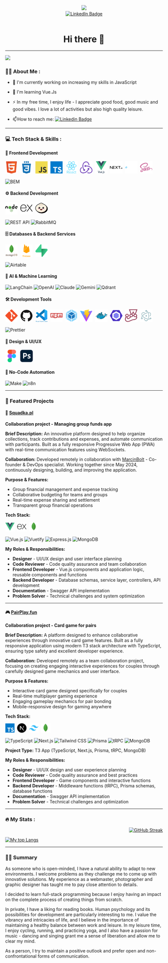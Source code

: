 
<div id="header" align="center">
  <img src="https://media.giphy.com/media/L1R1tvI9svkIWwpVYr/giphy.gif" width="300"/>
</div>
<div id="badges" align="center">
  <a href="https://www.linkedin.com/in/marika-groenke-kurpios/">
  <img src="https://img.shields.io/badge/LinkedIn-blue?style=for-the-badge&logo=linkedin&logoColor=white" alt="LinkedIn Badge"/>
  </a>
  </div>
  <div  align="center">
<img src="https://komarev.com/ghpvc/?username=MarikaGK&style=flat-square&color=blue" alt=""/>
  </div>
<h1 align="center">Hi there 👋</h1>

---

<div>
  <img src="https://media.giphy.com/media/v1.Y2lkPTc5MGI3NjExOWs1YTVoZnYyaGVnZGs2M2JpM2J6ZWxoYzBmc3BhN3JxcWF3cjY1cSZlcD12MV9pbnRlcm5hbF9naWZfYnlfaWQmY3Q9Zw/i4MAH84pqe2m2aVojc/giphy.gif" width="150"/>
</div>

### :woman_technologist: About Me :

- 🔭 I'm currently working on increasing my skills in JavaScript
  
- 🌱 I'm learning Vue.Js
  
- :zap: In my free time, I enjoy life - I appreciate good food, good music and good vibes. I love a lot of activities but also high quality leisure.

- :mailbox:How to reach me: [![Linkedin Badge](https://img.shields.io/badge/-my%20profile-blue?style=flat&logo=Linkedin&logoColor=white)](https://www.linkedin.com/in/marika-groenke-kurpios/)

---

### :computer: Tech Stack & Skills :

#### 🎨 **Frontend Development**
<div>
  <img src="https://github.com/devicons/devicon/blob/master/icons/html5/html5-original.svg" title="HTML5" alt="HTML" width="40" height="40"/>&nbsp;
  <img src="https://github.com/devicons/devicon/blob/master/icons/css3/css3-plain-wordmark.svg"  title="CSS3" alt="CSS" width="40" height="40"/>&nbsp;
  <img src="https://github.com/devicons/devicon/blob/master/icons/javascript/javascript-original.svg" title="JavaScript" alt="JavaScript" width="40" height="40"/>&nbsp;
  <img src="https://github.com/devicons/devicon/blob/master/icons/typescript/typescript-original.svg" title="TypeScript" alt="TypeScript" width="40" height="40"/>&nbsp;
  <img src="https://github.com/devicons/devicon/blob/master/icons/react/react-original-wordmark.svg" title="React" alt="React" width="40" height="40"/>&nbsp;
  <img src="https://github.com/devicons/devicon/blob/master/icons/redux/redux-original.svg" title="Redux" alt="Redux " width="40" height="40"/>&nbsp;
  <img src="https://github.com/devicons/devicon/blob/master/icons/vuejs/vuejs-original-wordmark.svg" title="Vue"  alt="Vue" width="40" height="40"/>&nbsp;
  <img src="https://github.com/devicons/devicon/blob/master/icons/nextjs/nextjs-original-wordmark.svg" title="Next"  alt="Next" width="40" height="40"/>&nbsp;
  <img src="https://github.com/devicons/devicon/blob/master/icons/tailwindcss/tailwindcss-original-wordmark.svg" title="Tailwind"  alt="Tailwind" width="40" height="40"/>&nbsp;
  <img src="https://github.com/devicons/devicon/blob/master/icons/sass/sass-original.svg" title="SCSS/Sass"  alt="SCSS" width="40" height="40"/>&nbsp;
</div>

<div>
  
![BEM](https://img.shields.io/badge/BEM-000000?style=for-the-badge&logo=bem&logoColor=white)

</div>

#### ⚙️ **Backend Development**
<div>
  <img src="https://github.com/devicons/devicon/blob/master/icons/nodejs/nodejs-original-wordmark.svg" title="NodeJS" alt="NodeJS" width="40" height="40"/>&nbsp;
  <img src="https://github.com/devicons/devicon/blob/master/icons/express/express-original.svg" title="Express"  alt="Express" width="40" height="40"/>&nbsp;
  <img src="https://github.com/devicons/devicon/blob/master/icons/bun/bun-original.svg" title="Bun"  alt="Bun" width="40" height="40"/>&nbsp;
</div>

<div>
  
![REST API](https://img.shields.io/badge/REST-02569B?style=for-the-badge&logo=rest&logoColor=white)
![RabbitMQ](https://img.shields.io/badge/RabbitMQ-FF6600?style=for-the-badge&logo=rabbitmq&logoColor=white)

</div>

#### 🗄️ **Databases & Backend Services**
<div>
  <img src="https://github.com/devicons/devicon/blob/master/icons/mongodb/mongodb-original-wordmark.svg" title="MongoDB"  alt="MongoDB" width="40" height="40"/>&nbsp;
  <img src="https://github.com/devicons/devicon/blob/master/icons/firebase/firebase-plain-wordmark.svg" title="Firebase" alt="Firebase" width="40" height="40"/>&nbsp;
  <img src="https://github.com/devicons/devicon/blob/master/icons/supabase/supabase-original.svg" title="Supabase"  alt="Supabase" width="40" height="40"/>&nbsp;
</div>

<div>
  
![Airtable](https://img.shields.io/badge/Airtable-18BFFF?style=for-the-badge&logo=airtable&logoColor=white)

</div>

#### 🤖 **AI & Machine Learning**
<div>
  
![LangChain](https://img.shields.io/badge/LangChain-121212?style=for-the-badge&logo=chainlink&logoColor=white)
![OpenAI](https://img.shields.io/badge/OpenAI-412991?style=for-the-badge&logo=openai&logoColor=white)
![Claude](https://img.shields.io/badge/Claude-CC785C?style=for-the-badge&logo=anthropic&logoColor=white)
![Gemini](https://img.shields.io/badge/Gemini-8E75B2?style=for-the-badge&logo=google&logoColor=white)
![Qdrant](https://img.shields.io/badge/Qdrant-DC382D?style=for-the-badge&logo=redis&logoColor=white)

</div>

#### 🛠️ **Development Tools**
<div>
  <img src="https://github.com/devicons/devicon/blob/master/icons/git/git-original.svg" title="Git" alt="Git" width="40" height="40"/>&nbsp;
  <img src="https://github.com/devicons/devicon/blob/master/icons/github/github-original.svg" title="GitHub" alt="GitHub" width="40" height="40"/>&nbsp;
  <img src="https://github.com/devicons/devicon/blob/master/icons/vscode/vscode-original-wordmark.svg" title="VSCode" alt="VSCode" width="40" height="40"/>&nbsp;
  <img src="https://github.com/devicons/devicon/blob/master/icons/npm/npm-original-wordmark.svg" title="npm" alt="npm" width="40" height="40"/>&nbsp;
  <img src="https://github.com/devicons/devicon/blob/master/icons/webpack/webpack-original.svg" title="Webpack" alt="Webpack" width="40" height="40"/>&nbsp;
  <img src="https://github.com/devicons/devicon/blob/master/icons/vitejs/vitejs-original.svg" title="Vite" alt="Vite" width="40" height="40"/>&nbsp;
  <img src="https://github.com/devicons/devicon/blob/master/icons/docker/docker-original.svg" title="Docker" alt="Docker" width="40" height="40"/>&nbsp;
  <img src="https://github.com/devicons/devicon/blob/master/icons/eslint/eslint-original.svg" title="ESLint" alt="ESLint" width="40" height="40"/>&nbsp;
  <img src="https://github.com/devicons/devicon/blob/master/icons/jest/jest-plain.svg" title="Jest" alt="Jest" width="40" height="40"/>&nbsp;
  <img src="https://github.com/devicons/devicon/blob/master/icons/electron/electron-original.svg" title="ElectronJS" alt="Electron" width="40" height="40"/>&nbsp;
</div>

<div>
  
![Prettier](https://img.shields.io/badge/Prettier-F7B93E?style=for-the-badge&logo=prettier&logoColor=black)

</div>

#### 🎨 **Design & UI/UX**
<div>
  <img src="https://github.com/devicons/devicon/blob/master/icons/figma/figma-original.svg" title="Figma"  alt="Figma" width="40" height="40"/>&nbsp;
  <img src="https://github.com/devicons/devicon/blob/master/icons/photoshop/photoshop-plain.svg" title="Photoshop"  alt="Photoshop" width="40" height="40"/>&nbsp;
</div>

#### 🔗 **No-Code Automation**
<div>
  
![Make](https://img.shields.io/badge/Make-6366f1?style=for-the-badge&logo=make&logoColor=white)
![n8n](https://img.shields.io/badge/n8n-EA4B71?style=for-the-badge&logo=n8n&logoColor=white)

</div>

---

### 🚀 Featured Projects

#### 📝 [Squadka.pl](https://squadka.pl)
**Collaboration project - Managing group funds app**

**Brief Description:**
An innovative platform designed to help organize collections, track contributions and expenses, and automate communication with participants. Built as a fully responsive Progressive Web App (PWA) with real-time communication features using WebSockets.

**Collaboration:**
Developed remotely in collaboration with [MarcinBolt](https://github.com/MarcinBolt) - Co-founder & DevOps specialist. Working together since May 2024, continuously designing, building, and improving the application.

**Purpose & Features:**
- Group financial management and expense tracking
- Collaborative budgeting for teams and groups
- Real-time expense sharing and settlement
- Transparent group financial operations

**Tech Stack:**
<div>
  <img src="https://github.com/devicons/devicon/blob/master/icons/vuejs/vuejs-original.svg" title="Vue.js" alt="Vue.js" width="30" height="30"/>&nbsp;
  <img src="https://github.com/devicons/devicon/blob/master/icons/express/express-original.svg" title="Express.js" alt="Express.js" width="30" height="30"/>&nbsp;
  <img src="https://github.com/devicons/devicon/blob/master/icons/mongodb/mongodb-original.svg" title="MongoDB" alt="MongoDB" width="30" height="30"/>&nbsp;
</div>

![Vue.js](https://img.shields.io/badge/Vue.js-35495E?style=flat-square&logo=vue.js&logoColor=4FC08D)
![Vuetify](https://img.shields.io/badge/Vuetify-1867C0?style=flat-square&logo=vuetify&logoColor=white)
![Express.js](https://img.shields.io/badge/Express.js-404D59?style=flat-square&logo=express&logoColor=white)
![MongoDB](https://img.shields.io/badge/MongoDB-4EA94B?style=flat-square&logo=mongodb&logoColor=white)

**My Roles & Responsibilities:**
- **Designer** - UI/UX design and user interface planning
- **Code Reviewer** - Code quality assurance and team collaboration
- **Frontend Developer** - Vue.js components and application logic, reusable components and functions
- **Backend Developer** - Database schemas, service layer, controllers, API development
- **Documentation** - Swagger API implementation
- **Problem Solver** - Technical challenges and system optimization

---

#### 🎮 [PairPlay.fun](https://pairplay.fun)
**Collaboration project - Card game for pairs**

**Brief Description:**
A platform designed to enhance collaborative experiences through innovative card game features. Built as a fully responsive application using modern T3 stack architecture with TypeScript, ensuring type safety and excellent developer experience.

**Collaboration:**
Developed remotely as a team collaboration project, focusing on creating engaging interactive experiences for couples through carefully designed game mechanics and user interface.

**Purpose & Features:**
- Interactive card game designed specifically for couples
- Real-time multiplayer gaming experience
- Engaging gameplay mechanics for pair bonding
- Mobile-responsive design for gaming anywhere

**Tech Stack:**
<div>
  <img src="https://github.com/devicons/devicon/blob/master/icons/typescript/typescript-original.svg" title="TypeScript" alt="TypeScript" width="30" height="30"/>&nbsp;
  <img src="https://github.com/devicons/devicon/blob/master/icons/nextjs/nextjs-original.svg" title="Next.js" alt="Next.js" width="30" height="30"/>&nbsp;
  <img src="https://github.com/devicons/devicon/blob/master/icons/tailwindcss/tailwindcss-original.svg" title="Tailwind CSS" alt="Tailwind CSS" width="30" height="30"/>&nbsp;
  <img src="https://github.com/devicons/devicon/blob/master/icons/mongodb/mongodb-original.svg" title="MongoDB" alt="MongoDB" width="30" height="30"/>&nbsp;
</div>

![TypeScript](https://img.shields.io/badge/TypeScript-007ACC?style=flat-square&logo=typescript&logoColor=white)
![Next.js](https://img.shields.io/badge/Next.js-000000?style=flat-square&logo=next.js&logoColor=white)
![Tailwind CSS](https://img.shields.io/badge/Tailwind_CSS-38B2AC?style=flat-square&logo=tailwind-css&logoColor=white)
![Prisma](https://img.shields.io/badge/Prisma-3982CE?style=flat-square&logo=Prisma&logoColor=white)
![tRPC](https://img.shields.io/badge/tRPC-398CCB?style=flat-square&logo=trpc&logoColor=white)
![MongoDB](https://img.shields.io/badge/MongoDB-4EA94B?style=flat-square&logo=mongodb&logoColor=white)

**Project Type:** T3 App (TypeScript, Next.js, Prisma, tRPC, MongoDB)

**My Roles & Responsibilities:**
- **Designer** - UI/UX design and user experience planning
- **Code Reviewer** - Code quality assurance and best practices
- **Frontend Developer** - Game components and interactive functions
- **Backend Developer** - Middleware functions (tRPC), Prisma schemas, database functions
- **Documentation** - Swagger API implementation
- **Problem Solver** - Technical challenges and optimization

---

### :fire: My Stats :

<div align="right">
<a href="https://git.io/streak-stats"><img src="http://github-readme-streak-stats.herokuapp.com?user=MarikaGK&theme=transparent&hide_border=true&mode=weekly&card_width=700" alt="GitHub Streak" /></a>
</div>

[![My top Langs](https://github-readme-stats.vercel.app/api/top-langs/?username=MarikaGK&layout=donut&theme=transparent&hide_border=true)](https://github.com/anuraghazra/github-readme-stats)


---

### :superhero_woman: Summary

As someone who is open-minded, I have a natural ability to adapt to new environments. I welcome problems as they challenge me to come up with innovative solutions. My experience as a webmaster, photographer and graphic designer has taught me to pay close attention to details. 

I decided to learn full-stack programming because I enjoy having an impact on the complete process of creating things from scratch.

In private, I have a liking for reading books. Human psychology and its possibilities for development are particularly interesting to me. I value the vibrancy and intricacies of life, and I believe in the importance of maintaining a healthy balance between work and leisure. In my leisure time, I enjoy cycling, running, and practicing yoga, and I also have a passion for music - dancing and singing grant me a sense of liberation and allow me to clear my mind. 

As a person, I try to maintain a positive outlook and prefer open and non-confrontational forms of communication.


